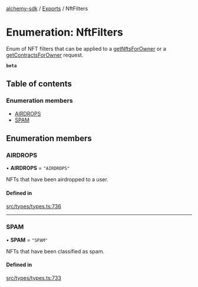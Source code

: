 [alchemy-sdk](../README.md) / [Exports](../modules.md) / NftFilters

# Enumeration: NftFilters

Enum of NFT filters that can be applied to a [getNftsForOwner](../classes/NftNamespace.md#getnftsforowner) or a
[getContractsForOwner](../classes/NftNamespace.md#getcontractsforowner) request.

**`beta`**

## Table of contents

### Enumeration members

- [AIRDROPS](NftFilters.md#airdrops)
- [SPAM](NftFilters.md#spam)

## Enumeration members

### AIRDROPS

• **AIRDROPS** = `"AIRDROPS"`

NFTs that have been airdropped to a user.

#### Defined in

[src/types/types.ts:736](https://github.com/alchemyplatform/alchemy-sdk-js/blob/340ad5a/src/types/types.ts#L736)

___

### SPAM

• **SPAM** = `"SPAM"`

NFTs that have been classified as spam.

#### Defined in

[src/types/types.ts:733](https://github.com/alchemyplatform/alchemy-sdk-js/blob/340ad5a/src/types/types.ts#L733)
